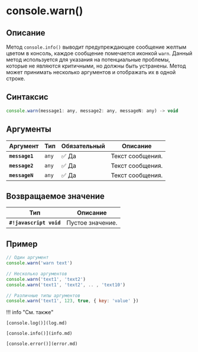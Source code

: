 # console.warn()

## Описание
Метод `console.info()` выводит предупреждающее сообщение желтым цветом в консоль, каждое сообщение помечается иконкой `warn`. Данный метод используется для указания на потенциальные проблемы, которые не являются критичными, но должны быть устранены. Метод может принимать несколько аргументов и отображать их в одной строке.

## Синтаксис
``` javascript
console.warn(message1: any, message2: any, messageN: any) -> void
```
## Аргументы
| Аргумент | Тип      | Обязательный | Описание                                                                 |
|----------|----------|--------------|--------------------------------------------------------------------------|
| **`message1`**   | `any` | :white_check_mark: Да         | Текст сообщения. |
| **`message2`**   | `any` | :white_check_mark: Да         | Текст сообщения. |
| **`messageN`**   | `any` | :white_check_mark: Да         | Текст сообщения. |

## Возвращаемое значение
| Тип      | Описание                                                                 |
|----------|--------------------------------------------------------------------------|
| **`#!javascript void`**   | Пустое значение. |

## Пример
``` javascript linenums="1"
// Один аргумент
console.warn('warn text')

// Несколько аргументов
console.warn('text1', 'text2')
console.warn('text1', 'text2', .. , 'text10')

// Различные типы аргументов
console.warn('text1', 123, true, { key: 'value' })
``` 

!!! info "См. также"

	[console.log()](log.md)

    [console.info()](info.md)
    
	[console.error()](error.md)
